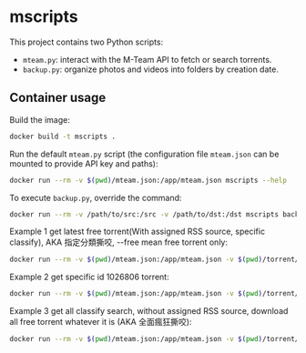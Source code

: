 # mscripts

This project contains two Python scripts:

- `mteam.py`: interact with the M-Team API to fetch or search torrents.
- `backup.py`: organize photos and videos into folders by creation date.

## Container usage

Build the image:

```bash
docker build -t mscripts .
```

Run the default `mteam.py` script (the configuration file `mteam.json` can be mounted to provide API key and paths):

```bash
docker run --rm -v $(pwd)/mteam.json:/app/mteam.json mscripts --help
```

To execute `backup.py`, override the command:

```bash
docker run --rm -v /path/to/src:/src -v /path/to/dst:/dst mscripts backup.py /src /dst
```

Example 1
get latest free torrent(With assigned RSS source, specific classify), AKA 指定分類撕咬, --free mean free torrent only:

```bash
docker run --rm -v $(pwd)/mteam.json:/app/mteam.json -v $(pwd)/torrent/:/torrent/ mscripts mteam.py latest --free --output /torrent/
```

Example 2
get specific id 1026806 torrent:

```bash
docker run --rm -v $(pwd)/mteam.json:/app/mteam.json -v $(pwd)/torrent/:/torrent/ mscripts mteam.py download --id 1026806 --output /torrent/
```

Example 3
get all classify search, without assigned RSS source, download all free torrent whatever it is (AKA 全面瘋狂撕咬):

```bash
docker run --rm -v $(pwd)/mteam.json:/app/mteam.json -v $(pwd)/torrent/:/torrent/ mscripts mteam.py search --output /torrent/
```

